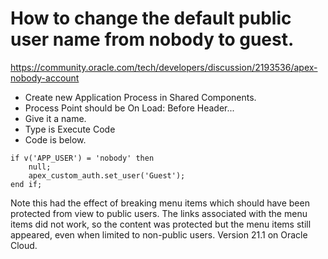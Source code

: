 
# How to change the default public user name from nobody to guest.

https://community.oracle.com/tech/developers/discussion/2193536/apex-nobody-account

* Create new Application Process in Shared Components.
* Process Point should be On Load: Before Header...
* Give it a name.
* Type is Execute Code
* Code is below.

```
if v('APP_USER') = 'nobody' then
    null;
    apex_custom_auth.set_user('Guest');
end if;
```

Note this had the effect of breaking menu items which should have been protected from view to public users. The links associated with the menu items did not work, so the content was protected but the menu items still appeared, even when limited to non-public users. Version 21.1 on Oracle Cloud.